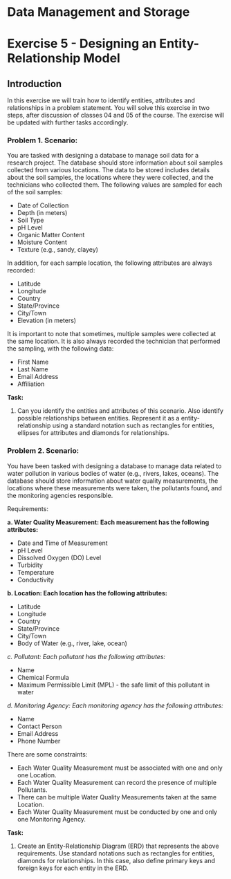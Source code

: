 # Data Management and Storage

# Exercise 5 - Designing an Entity-Relationship Model

## Introduction

In this exercise we will train how to identify entities, attributes and relationships in a problem statement. You will solve this exercise in two steps, after discussion of classes 04 and 05 of the course. The exercise will be updated with further tasks accordingly. 

### Problem 1. Scenario:
You are tasked with designing a database to manage soil data for a research project. The database should store information about soil samples collected from various locations. The data to be stored includes details about the soil samples, the locations where they were collected, and the technicians who collected them. The following values are sampled for each of the soil samples: 
- Date of Collection
- Depth (in meters)
- Soil Type
- pH Level
- Organic Matter Content
- Moisture Content
- Texture (e.g., sandy, clayey)

In addition, for each sample location, the following attributes are always recorded:
- Latitude
- Longitude
- Country
- State/Province
- City/Town
- Elevation (in meters)

It is important to note that sometimes, multiple samples were collected at the same location. It is also always recorded the technician that performed the sampling, with the following data:
- First Name
- Last Name
- Email Address
- Affiliation

**Task:** 
1. Can you identify the entities and attributes of this scenario. Also identify possible relationships between entities. Represent it as a entity-relationship using a standard notation such as rectangles for entities, ellipses for attributes and diamonds for relationships.

### Problem 2. Scenario:
You have been tasked with designing a database to manage data related to water pollution in various bodies of water (e.g., rivers, lakes, oceans). The database should store information about water quality measurements, the locations where these measurements were taken, the pollutants found, and the monitoring agencies responsible. 

Requirements:

**a. Water Quality Measurement: Each measurement has the following attributes:**
- Date and Time of Measurement
- pH Level
- Dissolved Oxygen (DO) Level
- Turbidity
- Temperature
- Conductivity

**b. Location: Each location has the following attributes:**
- Latitude
- Longitude
- Country
- State/Province
- City/Town
- Body of Water (e.g., river, lake, ocean)

*c. Pollutant: Each pollutant has the following attributes:*
- Name
- Chemical Formula
- Maximum Permissible Limit (MPL) - the safe limit of this pollutant in water

*d. Monitoring Agency: Each monitoring agency has the following attributes:*
- Name
- Contact Person
- Email Address
- Phone Number

There are some constraints:
- Each Water Quality Measurement must be associated with one and only one Location.
- Each Water Quality Measurement can record the presence of multiple Pollutants.
- There can be multiple Water Quality Measurements taken at the same Location.
- Each Water Quality Measurement must be conducted by one and only one Monitoring Agency.

**Task:**

1. Create an Entity-Relationship Diagram (ERD) that represents the above requirements. Use standard notations such as rectangles for entities, diamonds for relationships. In this case, also define primary keys and foreign keys for each entity in the ERD.

